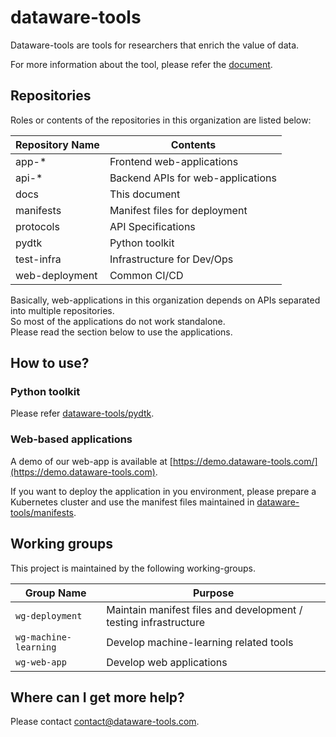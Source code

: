 # dataware-tools

Dataware-tools are tools for researchers that enrich the value of data.

For more information about the tool, please refer the [document](https://docs.dataware-tools.com).


## Repositories

Roles or contents of the repositories in this organization are listed below:

| Repository Name | Contents                          |
| --------------- | --------------------------------- |
| app-\*          | Frontend web-applications         |
| api-\*          | Backend APIs for web-applications |
| docs            | This document                     |
| manifests       | Manifest files for deployment     |
| protocols       | API Specifications                |
| pydtk           | Python toolkit                    |
| test-infra      | Infrastructure for Dev/Ops        |
| web-deployment  | Common CI/CD                      |

Basically, web-applications in this organization depends on APIs separated into multiple repositories.\
So most of the applications do not work standalone.\
Please read the section below to use the applications.


## How to use?

### Python toolkit

Please refer [dataware-tools/pydtk](https://github.com/dataware-tools/pydtk).

### Web-based applications

A demo of our web-app is available at [https://demo.dataware-tools.com/](https://demo.dataware-tools.com).

If you want to deploy the application in you environment, please prepare a Kubernetes cluster and use the manifest files maintained in [dataware-tools/manifests](https://github.com/dataware-tools/manifests).


## Working groups

This project is maintained by the following working-groups.

| Group Name            | Purpose                                                          |
| --------------------- | ---------------------------------------------------------------- |
| `wg-deployment`       | Maintain manifest files and development / testing infrastructure |
| `wg-machine-learning` | Develop machine-learning related tools                           |
| `wg-web-app`          | Develop web applications                                         |

## Where can I get more help?

Please contact [contact@dataware-tools.com](mailto:contact@dataware-tools.com).
